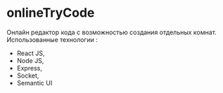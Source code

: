 # onlineTryCode
Онлайн редактор кода с возможностью создания отдельных комнат. 
Использованные технологии :
 - React JS,
 - Node JS,
 - Express,
 - Socket,
 - Semantic UI
